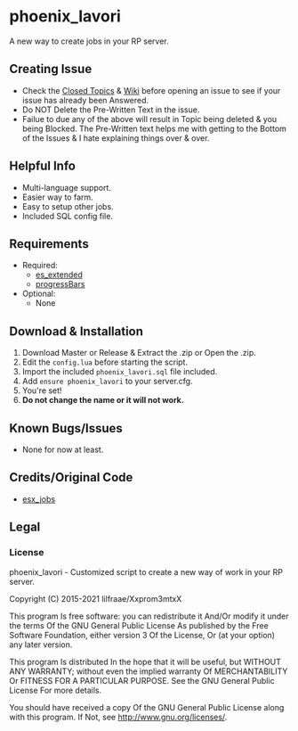 # phoenix_lavori
A new way to create jobs in your RP server.

## Creating Issue
* Check the [Closed Topics](https://github.com/xxpromw3mtxx/phoenix_lavori/issues?q=is%3Aissue+is%3Aclosed) & [Wiki]() before opening an issue to see if your issue has already been Answered.
* Do NOT Delete the Pre-Written Text in the issue.
* Failue to due any of the above will result in Topic being deleted & you being Blocked. The Pre-Written text helps me with getting to the Bottom of the Issues & I hate explaining things over & over.

## Helpful Info
* Multi-language support.
* Easier way to farm.
* Easy to setup other jobs.
* Included SQL config file.

## Requirements
* Required:
    * [es_extended](https://github.com/esx-framework/esx-legacy/tree/main/%5Besx%5D/es_extended)
    * [progressBars](https://github.com/Xxpromw3mtxX/progressBars)
* Optional:
    * None

## Download & Installation
1. Download Master or Release & Extract the .zip or Open the .zip.
2. Edit the `config.lua` before starting the script.
3. Import the included `phoenix_lavori.sql` file included.
4. Add `ensure phoenix_lavori` to your server.cfg.
7. You're set!
8. **Do not change the name or it will not work.**

## Known Bugs/Issues
* None for now at least.

## Credits/Original Code
* [esx_jobs](https://github.com/esx-framework/esx-legacy/tree/main/%5Besx_addons%5D/esx_jobs)

## Legal
### License
phoenix_lavori - Customized script to create a new way of work in your RP server.

Copyright (C) 2015-2021 lilfraae/Xxprom3mtxX

This program Is free software: you can redistribute it And/Or modify it under the terms Of the GNU General Public License As published by the Free Software Foundation, either version 3 Of the License, Or (at your option) any later version.

This program Is distributed In the hope that it will be useful, but WITHOUT ANY WARRANTY; without even the implied warranty Of MERCHANTABILITY Or FITNESS FOR A PARTICULAR PURPOSE. See the GNU General Public License For more details.

You should have received a copy Of the GNU General Public License along with this program. If Not, see http://www.gnu.org/licenses/.